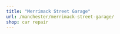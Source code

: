 ```yaml
---
title: "Merrimack Street Garage"
url: /manchester/merrimack-street-garage/
shop: car repair
---
```

